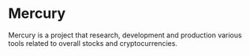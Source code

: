 # Mercury
Mercury is a project that research, development and production various tools related to overall stocks and cryptocurrencies.
